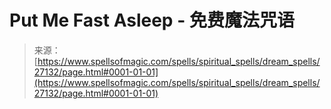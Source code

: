 <!--yml

category: 未分类

date: 2024-06-12 19:15:52

-->

# Put Me Fast Asleep - 免费魔法咒语

> 来源：[https://www.spellsofmagic.com/spells/spiritual_spells/dream_spells/27132/page.html#0001-01-01](https://www.spellsofmagic.com/spells/spiritual_spells/dream_spells/27132/page.html#0001-01-01)
